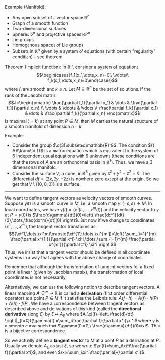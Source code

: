 Example (Manifold):
- Any open subset of a vector space $\mathbb{R}^n$
- Graph of a smooth function
- Two-dimensional surfaces
- Spheres $S^n$ and projective spaces $\mathbb{R}P^n$
- Lie groups
- Homogenous spaces of Lie groups
- Subsets in $\mathbb{R}^n$ given by a system of equations (with certain "regularity" condition) - see theorem

Theorem (Implicit function):
In $\mathbb{R}^n$, consider a system of equations $$\begin{cases}f_1(x_1,\dots,x_n)=0\\ \vdots\\ f_k(x_1,\dots,x_n)=0\end{cases}$$ where $f_i$ are smooth and $k\leq n$. Let $M\subseteq\mathbb{R}^n$ be the set of solutions. If the rank of the Jacobi matrix $$J=\begin{pmatrix}
\frac{\partial f_1}{\partial x_1} & \dots & \frac{\partial f_1}{\partial x_n} \\
\vdots & \ddots & \vdots \\
\frac{\partial f_k}{\partial x_1}  & \dots & \frac{\partial f_k}{\partial x_n} 
\end{pmatrix}$$ is maximal ($=k$) at any point $P\in M$, then $M$ carries the natural structure of a smooth manifold of dimension $n-k$.

Example:
- Consider the group $\o(3)\subseteq\mathbb{R}^9$. The condition ${} AA\tran=\Id {}$ is a matrix equation which is equivalent to the system of 6 independent usual equations with 9 unknowns (these conditions are that the rows of $A$ are an orthonormal basis in $\mathbb{R}^3$). Thus, we have a 3 dimensional manifold.
- Consider the surface $V$, a cone, in $\mathbb{R}^3$ given by $x^2+y^2-z^2=0$. The differential $df=(2x,2y,-2z)$ is nowhere zero except at the origin. So we get that $V\setminus\{(0,0,0)\}$ is a surface.

---
We want to define tangent vectors as velocity vectors of smooth curves. Suppose $\gamma(t)$ is a smooth curve in $M$, i.e. a smooth map $\gamma\colon (-\varepsilon,\varepsilon)\to M$. In local coordinates, we have $\gamma(t)=(x^1(t),\dots,x^m(t))$ and the velocity vector to $\gamma$ at $P=\gamma(0)$ is $\frac{d\gamma}{dt}(0)=\left( \frac{dx^1}{dt}(0),\dots,\frac{dx^m}{dt}(0) \right)$. But now if we change to coordinates $(x^{1'},\dots,x^{m'})$, the tangent vector transforms as $$(\xi^1,\dots,\xi^m)\mapsto(\xi^{1'},\dots,\xi^{m'})=\left( \sum_{i=1}^{m} \frac{\partial x^{1'}}{\partial x^i} \xi^i,\dots,\sum_{i=1}^{m} \frac{\partial x^{m'}}{\partial x^i} \xi^i \right)$$
Thus, we insist that a tangent vector should be defined in all coordinate systems in a way that agrees with the above change of coordinates.

Remember that although the transformation of tangent vectors for a fixed point is linear (given by Jacobian matrix), the transformation of local coordinates is not necessarily.

Alternatively, we can use the following notion to describe tangent vectors. A linear mapping $A\colon C^\infty\to\mathbb{R}$ is called a **derivation** (first order differential operator) at a point $P\in M$ if it satisfies the Leibniz rule: $A(f\cdot h)=A(f)\cdot h(P)+A(h)\cdot f(P)$. We have a correspondence between tangent vectors as described above and derivations of this kind (called the **directional derivative** along $\xi$) by $\xi\mapsto A_\xi$ where $A_\xi(f)=\left. \frac{d}{dt} \right|_{t=0}f(\gamma(t))=\sum_i\frac{\partial f}{\partial x^i}\xi^i$ where $\gamma$ is a smooth curve such that $\gamma(0)=P,\ \frac{d\gamma}{dt}(0)=\xi$. This is a bijective correspondence.

So we actually define a **tangent vector** to $M$ at a point $P$ as a derivation at $P$. Usually we denote $A_\xi$ as just $\xi$, so we write $\xi(f)=\sum_i\xi^i\frac{\partial f}{\partial x^i}$, and even $\xi=\sum_i\xi^i\frac{\partial}{\partial x^i}$.